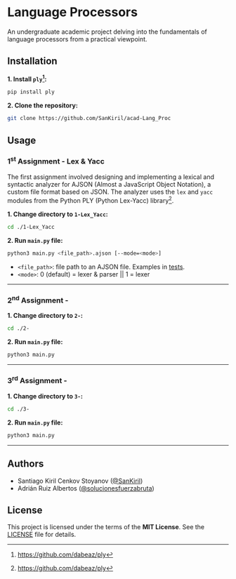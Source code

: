 # Language Processors
An undergraduate academic project delving into the fundamentals of language processors from a practical viewpoint.

## Installation
**1. Install `ply`[^1]:**
```bash
pip install ply
```
**2. Clone the repository:**
```bash
git clone https://github.com/SanKiril/acad-Lang_Proc
```

## Usage
### 1<sup>st</sup> Assignment - Lex & Yacc
The first assignment involved designing and implementing a lexical and syntactic analyzer for AJSON (Almost a JavaScript Object Notation), a custom file format based on JSON. The analyzer uses the `lex` and `yacc` modules from the Python PLY (Python Lex-Yacc) library[^1].

**1. Change directory to `1-Lex_Yacc`:**
```bash
cd ./1-Lex_Yacc
```
**2. Run `main.py` file:**
```bash
python3 main.py <file_path>.ajson [--mode=<mode>]
```
- `<file_path>`: file path to an AJSON file. Examples in [tests](./1-Lex_Yacc/tests).
- `<mode>`: 0 (default) = lexer & parser || 1 = lexer
---
### 2<sup>nd</sup> Assignment - 
**1. Change directory to `2-`:**
```bash
cd ./2-
```
**2. Run `main.py` file:**
```bash
python3 main.py
```
---
### 3<sup>rd</sup> Assignment - 
**1. Change directory to `3-`:**
```bash
cd ./3-
```
**2. Run `main.py` file:**
```bash
python3 main.py
```
---
## Authors
- Santiago Kiril Cenkov Stoyanov ([@SanKiril](https://github.com/SanKiril))
- Adrián Ruiz Albertos ([@solucionesfuerzabruta](https://github.com/solucionesfuerzabruta))

## License
This project is licensed under the terms of the **MIT License**. See the [LICENSE](./LICENSE) file for details.

[^1]: https://github.com/dabeaz/ply
